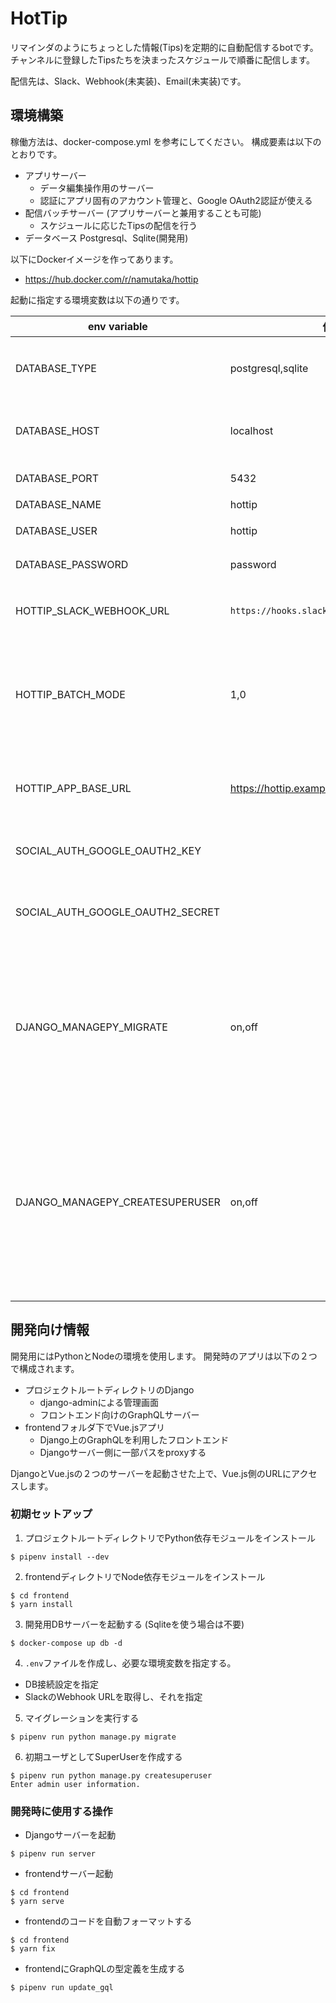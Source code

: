 # HotTip

リマインダのようにちょっとした情報(Tips)を定期的に自動配信するbotです。
チャンネルに登録したTipsたちを決まったスケジュールで順番に配信します。

配信先は、Slack、Webhook(未実装)、Email(未実装)です。

## 環境構築

稼働方法は、docker-compose.yml を参考にしてください。
構成要素は以下のとおりです。

* アプリサーバー
  * データ編集操作用のサーバー
  * 認証にアプリ固有のアカウント管理と、Google OAuth2認証が使える
* 配信バッチサーバー (アプリサーバーと兼用することも可能)
  * スケジュールに応じたTipsの配信を行う
* データベース Postgresql、Sqlite(開発用)

以下にDockerイメージを作ってあります。

* https://hub.docker.com/r/namutaka/hottip


起動に指定する環境変数は以下の通りです。

| env variable                     | 値例                                     | 説明 |
| --                               | --                                       | --   |
| DATABASE_TYPE                    | postgresql,sqlite                        | 利用するデータベースの種類を指定する |
| DATABASE_HOST                    | localhost                                | DBホスト名。postgresqlの場合のみ |
| DATABASE_PORT                    | 5432                                     | DBポート番号 |
| DATABASE_NAME                    | hottip                                   | DB名 |
| DATABASE_USER                    | hottip                                   | DB接続ユーザ名 |
| DATABASE_PASSWORD                | password                                 | DB接続パスワード |
| HOTTIP_SLACK_WEBHOOK_URL         | `https://hooks.slack.com/services/ZZZ/ZZZ` | Slack送信用のWebhook URL |
| HOTTIP_BATCH_MODE                | 1,0                                      | 配信バッチ処理を実行するかどうか(1: 実行する、0: 実行しない) |
| HOTTIP_APP_BASE_URL              | https://hottip.example.com               | アプリのベースURL(末尾スラッシュなし) |
| SOCIAL_AUTH_GOOGLE_OAUTH2_KEY    |                                          | Google OAuth2認証キー |
| SOCIAL_AUTH_GOOGLE_OAUTH2_SECRET |                                          | Google OAuth2 認証のシークレットトークン |
| DJANGO_MANAGEPY_MIGRATE          | on,off                                   | アプリ起動時にDBマイグレーションを実行するかどうか(on: 実行する)。Dockerイメージでのみ使用 |
| DJANGO_MANAGEPY_CREATESUPERUSER  | on,off                                   | アプリ起動時にSuperUserを必ず１つは存在するように自動生成するかどうか(on: 実行する)。Dockerイメージでのみ使用 |


## 開発向け情報

開発用にはPythonとNodeの環境を使用します。
開発時のアプリは以下の２つで構成されます。

* プロジェクトルートディレクトリのDjango
  * django-adminによる管理画面
  * フロントエンド向けのGraphQLサーバー
* frontendフォルダ下でVue.jsアプリ
  * Django上のGraphQLを利用したフロントエンド
  * Djangoサーバー側に一部パスをproxyする

DjangoとVue.jsの２つのサーバーを起動させた上で、Vue.js側のURLにアクセスします。


### 初期セットアップ

1. プロジェクトルートディレクトリでPython依存モジュールをインストール
```
$ pipenv install --dev
```
2. frontendディレクトリでNode依存モジュールをインストール
```
$ cd frontend
$ yarn install
```
3. 開発用DBサーバーを起動する (Sqliteを使う場合は不要)
```
$ docker-compose up db -d
```
4. `.env`ファイルを作成し、必要な環境変数を指定する。
  * DB接続設定を指定
  * SlackのWebhook URLを取得し、それを指定
5. マイグレーションを実行する
```
$ pipenv run python manage.py migrate
```
6. 初期ユーザとしてSuperUserを作成する
```
$ pipenv run python manage.py createsuperuser
Enter admin user information.
```

### 開発時に使用する操作

* Djangoサーバーを起動
```
$ pipenv run server
```
* frontendサーバー起動
```
$ cd frontend
$ yarn serve
```
* frontendのコードを自動フォーマットする
```
$ cd frontend
$ yarn fix
```
* frontendにGraphQLの型定義を生成する
```
$ pipenv run update_gql
```
